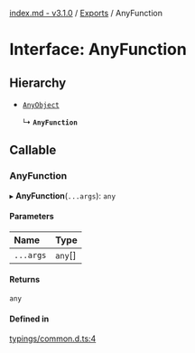 [index.md - v3.1.0](../README.md) / [Exports](../modules.md) / AnyFunction

# Interface: AnyFunction

## Hierarchy

- [`AnyObject`](../modules.md#anyobject)

  ↳ **`AnyFunction`**

## Callable

### AnyFunction

▸ **AnyFunction**(`...args`): `any`

#### Parameters

| Name      | Type    |
| :-------- | :------ |
| `...args` | `any`[] |

#### Returns

`any`

#### Defined in

[typings/common.d.ts:4](https://github.com/saqqdy/js-cool/blob/a69dc09/typings/common.d.ts#L4)
